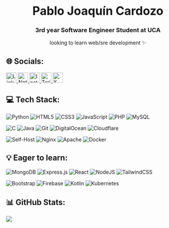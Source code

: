 <h1 style="font-size: 2rem; font-weight:bold; pointer-events: none;" align="center">Pablo Joaquín Cardozo</h1>
<h3 style="pointer-events: none;" align="center">3rd year Software Engineer Student at UCA</h3>
<p style="pointer-events: none;" align="center">looking to learn web/sre development ✨</p>

## 🌐 Socials:
<a href="https://linkedin.com/in/pjcdz">
  <img src="https://img.shields.io/badge/LinkedIn-%230077B5.svg?logo=linkedin&logoColor=white" alt="LinkedIn" style="height:28px;">
</a>

<a href="https://pjcdz.notion.site/UCA-5c1ce97128c54afdb4471929722dfbc0?pvs=4">
  <img src="https://img.shields.io/badge/Notion-black.svg?logo=notion&logoColor=white" alt="Notion" style="height:28px;">
</a>

<a href="https://instagram.com/pjcdz">
  <img src="https://img.shields.io/badge/Instagram-%23E4405F.svg?logo=Instagram&logoColor=white" alt="Instagram" style="height:28px;">
</a>

<a href="https://twitch.tv/pjcdz">
  <img src="https://img.shields.io/badge/Twitch-%239146FF.svg?logo=Twitch&logoColor=white" alt="Twitch" style="height:28px;">
</a>

<a href="https://x.com/pjcdz_">
  <img src="https://img.shields.io/badge/X-black.svg?logo=X&logoColor=white" alt="X" style="height:28px;">
</a>

## 💻 Tech Stack:

![Python](https://img.shields.io/badge/python-3670A0?style=for-the-badge&logo=python&logoColor=ffdd54) 
![HTML5](https://img.shields.io/badge/html5-%23E34F26.svg?style=for-the-badge&logo=html5&logoColor=white) 
![CSS3](https://img.shields.io/badge/css3-%231572B6.svg?style=for-the-badge&logo=css3&logoColor=white) 
![JavaScript](https://img.shields.io/badge/javascript-%23323330.svg?style=for-the-badge&logo=javascript&logoColor=%23F7DF1E) 
![PHP](https://img.shields.io/badge/php-%23777BB4.svg?style=for-the-badge&logo=php&logoColor=white) 
![MySQL](https://img.shields.io/badge/mysql-%2300000f.svg?style=for-the-badge&logo=mysql&logoColor=white)

![C](https://img.shields.io/badge/c-%2300599C.svg?style=for-the-badge&logo=c&logoColor=white) 
![Java](https://img.shields.io/badge/java-%23ED8B00.svg?style=for-the-badge&logo=openjdk&logoColor=white) 
![Git](https://img.shields.io/badge/-UML-000?style=for-the-badge&logo=uml&logoColor=white)
![DigitalOcean](https://img.shields.io/badge/DigitalOcean-%230167ff.svg?style=for-the-badge&logo=digitalOcean&logoColor=white)
![Cloudflare](https://img.shields.io/badge/Cloudflare-F38020?style=for-the-badge&logo=Cloudflare&logoColor=white)

![Self-Host](https://img.shields.io/badge/SelfHosted-%2300000f.svg?style=for-the-badge&logo=raspberrypi&logoColor=white)
![Nginx](https://img.shields.io/badge/nginx-6DA55F?style=for-the-badge&logo=nginx&logoColor=white)
![Apache](https://img.shields.io/badge/apache-F38020?style=for-the-badge&logo=apache&logoColor=white)
![Docker](https://img.shields.io/badge/docker-%230db7ed.svg?style=for-the-badge&logo=docker&logoColor=white) 

## 💡 Eager to learn:

![MongoDB](https://img.shields.io/badge/MongoDB-%234ea94b.svg?style=for-the-badge&logo=mongodb&logoColor=white)
![Express.js](https://img.shields.io/badge/express.js-%23404d59.svg?style=for-the-badge&logo=express&logoColor=%2361DAFB)
![React](https://img.shields.io/badge/react-%2320232a.svg?style=for-the-badge&logo=react&logoColor=%2361DAFB)
![NodeJS](https://img.shields.io/badge/node.js-6DA55F?style=for-the-badge&logo=node.js&logoColor=white)
![TailwindCSS](https://img.shields.io/badge/tailwindcss-%2338B2AC.svg?style=for-the-badge&logo=tailwind-css&logoColor=white)

![Bootstrap](https://img.shields.io/badge/bootstrap-%238511FA.svg?style=for-the-badge&logo=bootstrap&logoColor=white)
![Firebase](https://img.shields.io/badge/Firebase-039BE5?style=for-the-badge&logo=Firebase&logoColor=white)
![Kotlin](https://img.shields.io/badge/kotlin-%237F52FF.svg?style=for-the-badge&logo=kotlin&logoColor=white) 
![Kubernetes](https://img.shields.io/badge/kubernetes-%23326ce5.svg?style=for-the-badge&logo=kubernetes&logoColor=white)

## 📊 GitHub Stats:
![](https://github-readme-stats.vercel.app/api/top-langs/?username=pjcdz&theme=dark&hide_border=false&include_all_commits=true&count_private=true&layout=compact)
